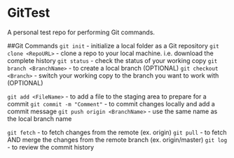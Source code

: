 # GitTest
A personal test repo for performing Git commands.

##Git Commands
`git init` - initialize a local folder as a Git repository
`git clone <RepoURL>` - clone a repo to your local machine. i.e. download the complete history
`git status` - check the status of your working copy
`git branch <BranchName>` - to create a local branch (OPTIONAL)
`git checkout <Branch>` - switch your working copy to the branch you want to work with (OPTIONAL)

`git add <FileName>` - to add a file to the staging area to prepare for a commit
`git commit -m "Comment"` - to commit changes locally and add a commit message
`git push origin <BranchName>` - use the same name as the local branch name

`git fetch` - to fetch changes from the remote (ex. origin)
`git pull` - to fetch AND merge the changes from the remote branch (ex. origin/master)
`git log` - to review the commit history
